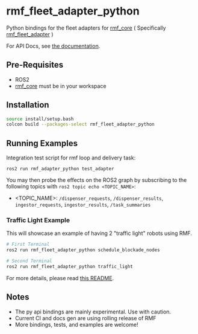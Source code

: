 # rmf_fleet_adapter_python
Python bindings for the fleet adapters for [rmf_core](https://github.com/osrf/rmf_core)
( Specifically [rmf_fleet_adapter](https://github.com/osrf/rmf_core/tree/develop/rmf_fleet_adapter) )

For API Docs, see [the documentation](https://osrf.github.io/rmf_fleet_adapter_python).

## Pre-Requisites

- ROS2
- [rmf_core](https://github.com/osrf/rmf_core) must be in your workspace


## Installation

```bash
source install/setup.bash
colcon build --packages-select rmf_fleet_adapter_python
```

## Running Examples

Integration test script for rmf loop and delivery task:

```shell
ros2 run rmf_adapter_python test_adapter
```

You may then probe the effects on the ROS2 graph by subscribing to the following topics with `ros2 topic echo <TOPIC_NAME>`:
- <TOPIC_NAME>: `/dispenser_requests`, `/dispenser_results`, `ingestor_requests`, `ingestor_results`, `/task_summaries`

###  Traffic Light Example
This will showcase an example of having 2 "traffic light" robots using RMF.

```bash
# First Terminal
ros2 run rmf_fleet_adapter_python schedule_blockade_nodes

# Second Terminal
ros2 run rmf_fleet_adapter_python traffic_light
```

For more details, please read [this README](/rmf_fleet_adapter_python/README.md).

## Notes
- The py api bindings are mainly experimental. Use with caution.
- Current CI and docs gen are using rolling release of RMF
- More bindings, tests, and examples are welcome!
